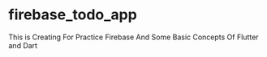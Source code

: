 # firebase_todo_app
 This is Creating For Practice Firebase And Some Basic Concepts Of Flutter and Dart
